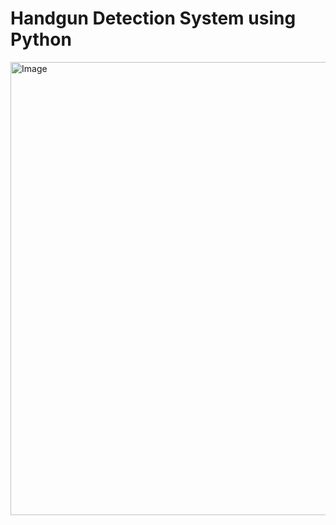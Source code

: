 # Handgun Detection System using Python

<img width="1380" height="725" alt="Image" src="https://github.com/user-attachments/assets/11739487-c06f-4b2e-ab97-75a9a1a1351f" />
